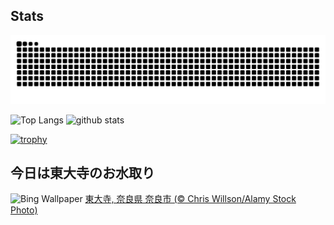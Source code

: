 ## Stats
<picture>
  <source media="(prefers-color-scheme: dark)" srcset="https://raw.githubusercontent.com/ba230t/ba230t/output/github-contribution-grid-snake-dark.svg">
  <source media="(prefers-color-scheme: light)" srcset="https://raw.githubusercontent.com/ba230t/ba230t/output/github-contribution-grid-snake.svg">
  <img alt="github contribution grid snake animation" src="https://raw.githubusercontent.com/ba230t/ba230t/output/github-contribution-grid-snake.svg">
</picture>

<p align="left">
  <img alt="Top Langs" height="150px" src="https://github-readme-stats.vercel.app/api/top-langs/?username=ba230t&layout=compact&theme=transparent" />
  <img alt="github stats" height="150px" src="https://github-readme-stats.vercel.app/api?username=ba230t&theme=transparent" />
</p>

[![trophy](https://github-profile-trophy.vercel.app/?username=ba230t&theme=transparent&column=7)](https://github.com/ryo-ma/github-profile-trophy)


<!-- Bing Wallpaper Start -->
## 今日は東大寺のお水取り
![Bing Wallpaper](https://www.bing.com/th?id=OHR.Omizutori2025_JA-JP2990990687_1920x1080.jpg&rf=LaDigue_1920x1080.jpg&pid=hp)
[東大寺, 奈良県 奈良市 (© Chris Willson/Alamy Stock Photo)](https://www.bing.com/search?q=%E5%A5%88%E8%89%AF%E5%B8%82+%E6%9D%B1%E5%A4%A7%E5%AF%BA+%E3%81%8A%E6%B0%B4%E5%8F%96%E3%82%8A&form=hpcapt&filters=HpDate%3a%2220250311_1500%22)
<!-- Bing Wallpaper End -->
